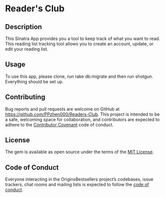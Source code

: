 # Reader's Club

## Description

This Sinatra App provides you a tool to keep track of what you want to read. This reading list tracking tool allows you to create an account, update, or edit your reading list.

## Usage

  To use this app, please clone, run rake db:migrate and then run shotgun. Everything should be set up.

## Contributing

Bug reports and pull requests are welcome on GitHub at https://github.com/PPzhen000/Readers-Club. This project is intended to be a safe, welcoming space for collaboration, and contributors are expected to adhere to the [Contributor Covenant](http://contributor-covenant.org) code of conduct.

## License

The gem is available as open source under the terms of the [MIT License](https://opensource.org/licenses/MIT).

## Code of Conduct

Everyone interacting in the OriginsBestsellers project’s codebases, issue trackers, chat rooms and mailing lists is expected to follow the [code of conduct](https://github.com/'PPzhen000'/origins_bestsellers/blob/master/CODE_OF_CONDUCT.md).
